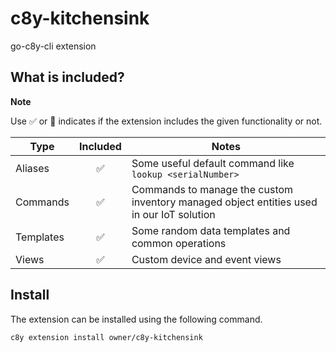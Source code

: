# c8y-kitchensink

go-c8y-cli extension

## What is included?

**Note**

Use ✅ or 🔲 indicates if the extension includes the given functionality or not.


|Type|Included|Notes|
|----|:-:|-----|
|Aliases|✅|Some useful default command like `lookup <serialNumber>`|
|Commands|✅|Commands to manage the custom inventory managed object entities used in our IoT solution|
|Templates|✅|Some random data templates and common operations|
|Views|✅|Custom device and event views|

## Install

The extension can be installed using the following command.

```sh
c8y extension install owner/c8y-kitchensink
```
